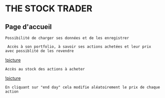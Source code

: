 # THE STOCK TRADER


## Page d'accueil 

``` Possibilité de charger ses données et de les enregistrer ```

``` Accès à son portfolio, à savoir ses actions achetées et leur prix avec possiblité de les revendre```

[!picture](img/Accueil.png)

``` Accès au stock des actions à acheter ```

[!picture](img/Stock.png)

``` En cliquant sur "end day" cela modifie aléatoirement le prix de chaque action ```
